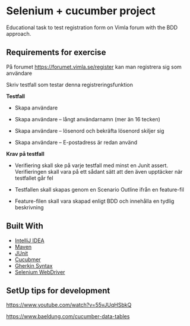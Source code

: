 # Selenium + cucumber project
Educational task to test registration form on Vimla forum with the BDD approach.

## Requirements for exercise
På forumet https://forumet.vimla.se/register kan man registrera sig som användare

Skriv testfall som testar denna registreringsfunktion

**Testfall**

- Skapa användare

- Skapa användare – långt användarnamn (mer än 16 tecken)

- Skapa användare – lösenord och bekräfta lösenord skiljer sig

- Skapa användare – E-postadress är redan använd

**Krav på testfall**

- Verifiering skall ske på varje testfall med minst en Junit assert. Verifieringen skall vara på ett sådant sätt att den även upptäcker när testfallet går fel

- Testfallen skall skapas genom en Scenario Outline ifrån en feature-fil

- Feature-filen skall vara skapad enligt BDD och innehålla en tydlig beskrivning

## Built With

* [IntelliJ IDEA](https://www.jetbrains.com/idea/)
* [Maven](https://maven.apache.org/)
* [JUnit](https://junit.org/)
* [Cucubmer](https://cucumber.io/)
* [Gherkin Syntax](https://cucumber.io/docs/gherkin/)
* [Selenium WebDriver](https://www.selenium.dev/)

## SetUp tips for development
https://www.youtube.com/watch?v=55vJUqHSbkQ

https://www.baeldung.com/cucumber-data-tables